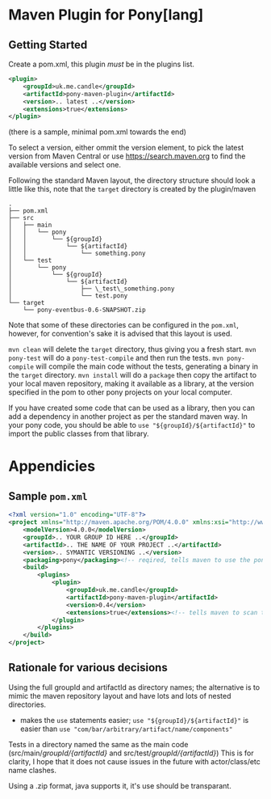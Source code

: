 Maven Plugin for Pony[lang]
===========================

Getting Started
---------------

Create a pom.xml, this plugin *must* be in the plugins list.

```xml
<plugin>
	<groupId>uk.me.candle</groupId>
	<artifactId>pony-maven-plugin</artifactId>
	<version>.. latest ..</version>
	<extensions>true</extensions>
</plugin>
```
(there is a sample, minimal pom.xml towards the end)

To select a version, either ommit the version element, to pick the latest version from Maven Central or use https://search.maven.org to find the available versions and select one.


Following the standard Maven layout, the directory structure should look a little like this, note that the `target` directory is created by the plugin/maven
```
.
├── pom.xml
├── src
│   ├── main
│   │   └── pony
│   │       └── ${groupId}
│   │           └── ${artifactId}
│   │               └── something.pony
│   └── test
│       └── pony
│           └── ${groupId}
│               └── ${artifactId}
│                   ├── \_test\_something.pony
│                   └── test.pony
└── target
    └── pony-eventbus-0.6-SNAPSHOT.zip
```
Note that some of these directories can be configured in the `pom.xml`, however, for convention's sake it is advised that this layout is used.

`mvn clean` will delete the `target` directory, thus giving you a fresh start.
`mvn pony-test` will do a `pony-test-compile` and then run the tests.
`mvn pony-compile` will compile the main code without the tests, generating a binary in the `target` directory.
`mvn install` will do a `package` then copy the artifact to your local maven repository, making it available as a library, at the version specified in the pom to other pony projects on your local computer.


If you have created some code that can be used as a library, then you can add a dependency in another project as per the standard maven way. In your pony code, you should be able to `use "${groupId}/${artifactId}"` to import the public classes from that library.


Appendicies
===========

Sample `pom.xml`
----------------

```xml
<?xml version="1.0" encoding="UTF-8"?>
<project xmlns="http://maven.apache.org/POM/4.0.0" xmlns:xsi="http://www.w3.org/2001/XMLSchema-instance" xsi:schemaLocation="http://maven.apache.org/POM/4.0.0 http://maven.apache.org/xsd/maven-4.0.0.xsd">
	<modelVersion>4.0.0</modelVersion>
	<groupId>.. YOUR GROUP ID HERE ..</groupId>
	<artifactId>.. THE NAME OF YOUR PROJECT ..</artifactId>
	<version>.. SYMANTIC VERSIONING ..</version>
	<packaging>pony</packaging><!-- reqired, tells maven to use the pony plugin -->
	<build>
		<plugins>
			<plugin>
				<groupId>uk.me.candle</groupId>
				<artifactId>pony-maven-plugin</artifactId>
				<version>0.4</version>
				<extensions>true</extensions><!-- tells maven to scan this plugin for additional packaging types -->
			</plugin>
		</plugins>
	</build>
</project>
```

Rationale for various decisions
-------------------------------

Using the full groupId and artifactId as directory names; the alternative is to mimic the maven repository layout and have lots and lots of nested directories.
* makes the `use` statements easier; `use "${groupId}/${artifactId}"` is easier than `use "com/bar/arbitrary/artifact/name/components"`


Tests in a directory named the same as the main code (src/main/*${groupId}/${artifactId}* and src/test/*${groupId}/${artifactId}*) This is for clarity, I hope that it does not cause issues in the future with actor/class/etc name clashes.


Using a .zip format, java supports it, it's use should be transparant.
